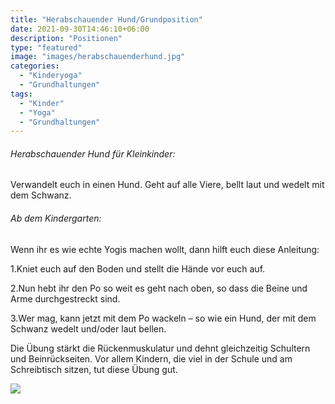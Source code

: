 ```yaml
---
title: "Herabschauender Hund/Grundposition"
date: 2021-09-30T14:46:10+06:00
description: "Positionen"
type: "featured"
image: "images/herabschauenderhund.jpg"
categories: 
  - "Kinderyoga"
  - "Grundhaltungen"
tags:
  - "Kinder"
  - "Yoga"
  - "Grundhaltungen"
---
```



###### Herabschauender Hund für Kleinkinder:

Verwandelt euch in einen Hund. Geht auf alle Viere, bellt laut und wedelt mit dem Schwanz.

###### Ab dem Kindergarten:

Wenn ihr es wie echte Yogis machen wollt, dann hilft euch diese Anleitung:

1.Kniet euch auf den Boden und stellt die Hände vor euch auf.

2.Nun hebt ihr den Po so weit es geht nach oben, so dass die Beine und Arme durchgestreckt sind.

3.Wer mag, kann jetzt mit dem Po wackeln – so wie ein Hund, der mit dem Schwanz wedelt und/oder laut bellen.

Die Übung stärkt die Rückenmuskulatur und dehnt gleichzeitig Schultern und Beinrückseiten. Vor allem Kindern, die viel in der Schule und am Schreibtisch sitzen, tut diese Übung gut.

![](../images/post-img.jpg)

